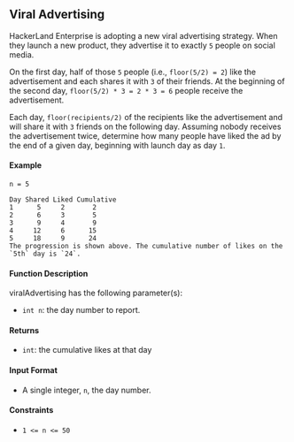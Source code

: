 ## Viral Advertising

HackerLand Enterprise is adopting a new viral advertising strategy. When they launch a new product, they advertise it to exactly `5` people on social media.

On the first day, half of those `5` people (i.e., `floor(5/2) = 2`) like the advertisement and each shares it with `3` of their friends. At the beginning of the second day, `floor(5/2) * 3 = 2 * 3 = 6` people receive the advertisement.

Each day, `floor(recipients/2)` of the recipients like the advertisement and will share it with `3` friends on the following day. Assuming nobody receives the advertisement twice, determine how many people have liked the ad by the end of a given day, beginning with launch day as day `1`.

#### Example

```
n = 5

Day Shared Liked Cumulative
1      5     2       2
2      6     3       5
3      9     4       9
4     12     6      15
5     18     9      24
The progression is shown above. The cumulative number of likes on the `5th` day is `24`.
```

#### Function Description

viralAdvertising has the following parameter(s):

- `int n`: the day number to report.

#### Returns

- `int`: the cumulative likes at that day

#### Input Format

- A single integer, `n`, the day number.

#### Constraints

- `1 <= n <= 50`
